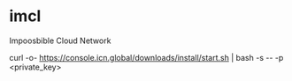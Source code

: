 # imcl


Impoosbible Cloud Network

curl -o- https://console.icn.global/downloads/install/start.sh | bash -s -- -p <private_key>

